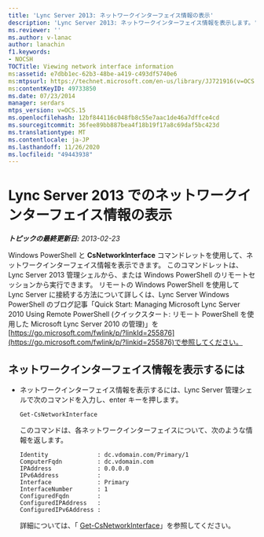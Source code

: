 ```yaml
---
title: 'Lync Server 2013: ネットワークインターフェイス情報の表示'
description: 'Lync Server 2013: ネットワークインターフェイス情報を表示します。'
ms.reviewer: ''
ms.author: v-lanac
author: lanachin
f1.keywords:
- NOCSH
TOCTitle: Viewing network interface information
ms:assetid: e7dbb1ec-62b3-48be-a419-c493df5740e6
ms:mtpsurl: https://technet.microsoft.com/en-us/library/JJ721916(v=OCS.15)
ms:contentKeyID: 49733850
ms.date: 07/23/2014
manager: serdars
mtps_version: v=OCS.15
ms.openlocfilehash: 12bf844116c048fb8c55e7aac1de46a7dffce4cd
ms.sourcegitcommit: 36fee89bb887bea4f18b19f17a8c69daf5bc423d
ms.translationtype: MT
ms.contentlocale: ja-JP
ms.lasthandoff: 11/26/2020
ms.locfileid: "49443938"
---
```

# <a name="viewing-network-interface-information-in-lync-server-2013"></a>Lync Server 2013 でのネットワークインターフェイス情報の表示

<div data-xmlns="http://www.w3.org/1999/xhtml">

<div class="topic" data-xmlns="http://www.w3.org/1999/xhtml" data-msxsl="urn:schemas-microsoft-com:xslt" data-cs="https://msdn.microsoft.com/">

<div data-asp="https://msdn2.microsoft.com/asp">



</div>

<div id="mainSection">

<div id="mainBody">

<span> </span>

_**トピックの最終更新日:** 2013-02-23_

Windows PowerShell と **CsNetworkInterface** コマンドレットを使用して、ネットワークインターフェイス情報を表示できます。 このコマンドレットは、Lync Server 2013 管理シェルから、または Windows PowerShell のリモートセッションから実行できます。 リモートの Windows PowerShell を使用して Lync Server に接続する方法について詳しくは、Lync Server Windows PowerShell のブログ記事「Quick Start: Managing Microsoft Lync Server 2010 Using Remote PowerShell (クイックスタート: リモート PowerShell を使用した Microsoft Lync Server 2010 の管理)」を[https://go.microsoft.com/fwlink/p/?linkId=255876](https://go.microsoft.com/fwlink/p/?linkid=255876)で参照してください。

<div>

## <a name="to-view-network-interface-information"></a>ネットワークインターフェイス情報を表示するには

  - ネットワークインターフェイス情報を表示するには、Lync Server 管理シェルで次のコマンドを入力し、enter キーを押します。
    
        Get-CsNetworkInterface
    
    このコマンドは、各ネットワークインターフェイスについて、次のような情報を返します。
    
        Identity              : dc.vdomain.com/Primary/1
        ComputerFqdn          : dc.vdomain.com
        IPAddress             : 0.0.0.0
        IPv6Address           :
        Interface             : Primary
        InterfaceNumber       : 1
        ConfiguredFqdn        :
        ConfiguredIPAddress   :
        ConfiguredIPv6Address :
    
    詳細については、「 [Get-CsNetworkInterface](https://docs.microsoft.com/powershell/module/skype/Get-CsNetworkInterface)」を参照してください。

</div>

</div>

<span> </span>

</div>

</div>

</div>


